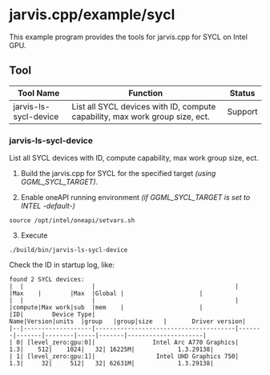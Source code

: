 # jarvis.cpp/example/sycl

This example program provides the tools for jarvis.cpp for SYCL on Intel GPU.

## Tool

|Tool Name| Function|Status|
|-|-|-|
|jarvis-ls-sycl-device| List all SYCL devices with ID, compute capability, max work group size, ect.|Support|

### jarvis-ls-sycl-device

List all SYCL devices with ID, compute capability, max work group size, ect.

1. Build the jarvis.cpp for SYCL for the specified target *(using GGML_SYCL_TARGET)*.

2. Enable oneAPI running environment *(if GGML_SYCL_TARGET is set to INTEL -default-)*

```
source /opt/intel/oneapi/setvars.sh
```

3. Execute

```
./build/bin/jarvis-ls-sycl-device
```

Check the ID in startup log, like:

```
found 2 SYCL devices:
|  |                   |                                       |       |Max    |        |Max  |Global |                     |
|  |                   |                                       |       |compute|Max work|sub  |mem    |                     |
|ID|        Device Type|                                   Name|Version|units  |group   |group|size   |       Driver version|
|--|-------------------|---------------------------------------|-------|-------|--------|-----|-------|---------------------|
| 0| [level_zero:gpu:0]|                Intel Arc A770 Graphics|    1.3|    512|    1024|   32| 16225M|            1.3.29138|
| 1| [level_zero:gpu:1]|                 Intel UHD Graphics 750|    1.3|     32|     512|   32| 62631M|            1.3.29138|

```

